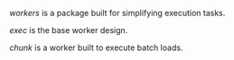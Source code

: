 _workers_ is a package built for simplifying execution tasks.

_exec_ is the base worker design.

_chunk_ is a worker built to execute batch loads.